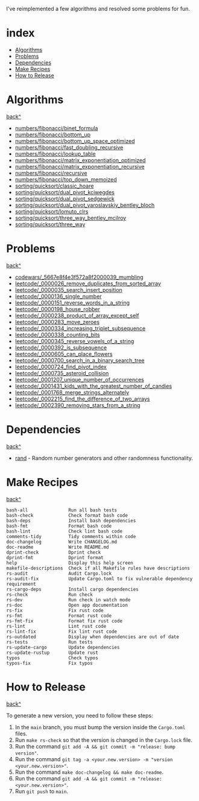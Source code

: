 I've reimplemented a few algorithms and resolved some problems for fun.

# index

- [Algorithms](#algorithms)
- [Problems](#problems)
- [Dependencies](#dependencies)
- [Make Recipes](#make-recipes)
- [How to Release](#how-to-release)

# Algorithms

[back^](#index)

- [numbers/fibonacci/binet_formula](https://github.com/rodmoioliveira/algorithms/blob/main/algorithms/src/numbers/fibonacci/binet_formula.rs)
- [numbers/fibonacci/bottom_up](https://github.com/rodmoioliveira/algorithms/blob/main/algorithms/src/numbers/fibonacci/bottom_up.rs)
- [numbers/fibonacci/bottom_up_space_optimized](https://github.com/rodmoioliveira/algorithms/blob/main/algorithms/src/numbers/fibonacci/bottom_up_space_optimized.rs)
- [numbers/fibonacci/fast_doubling_recursive](https://github.com/rodmoioliveira/algorithms/blob/main/algorithms/src/numbers/fibonacci/fast_doubling_recursive.rs)
- [numbers/fibonacci/lookup_table](https://github.com/rodmoioliveira/algorithms/blob/main/algorithms/src/numbers/fibonacci/lookup_table.rs)
- [numbers/fibonacci/matrix_exponentiation_optimized](https://github.com/rodmoioliveira/algorithms/blob/main/algorithms/src/numbers/fibonacci/matrix_exponentiation_optimized.rs)
- [numbers/fibonacci/matrix_exponentiation_recursive](https://github.com/rodmoioliveira/algorithms/blob/main/algorithms/src/numbers/fibonacci/matrix_exponentiation_recursive.rs)
- [numbers/fibonacci/recursive](https://github.com/rodmoioliveira/algorithms/blob/main/algorithms/src/numbers/fibonacci/recursive.rs)
- [numbers/fibonacci/top_down_memoized](https://github.com/rodmoioliveira/algorithms/blob/main/algorithms/src/numbers/fibonacci/top_down_memoized.rs)
- [sorting/quicksort/classic_hoare](https://github.com/rodmoioliveira/algorithms/blob/main/algorithms/src/sorting/quicksort/classic_hoare.rs)
- [sorting/quicksort/dual_pivot_kciwegdes](https://github.com/rodmoioliveira/algorithms/blob/main/algorithms/src/sorting/quicksort/dual_pivot_kciwegdes.rs)
- [sorting/quicksort/dual_pivot_sedgewick](https://github.com/rodmoioliveira/algorithms/blob/main/algorithms/src/sorting/quicksort/dual_pivot_sedgewick.rs)
- [sorting/quicksort/dual_pivot_yaroslavskiy_bentley_bloch](https://github.com/rodmoioliveira/algorithms/blob/main/algorithms/src/sorting/quicksort/dual_pivot_yaroslavskiy_bentley_bloch.rs)
- [sorting/quicksort/lomuto_clrs](https://github.com/rodmoioliveira/algorithms/blob/main/algorithms/src/sorting/quicksort/lomuto_clrs.rs)
- [sorting/quicksort/three_way_bentley_mcilroy](https://github.com/rodmoioliveira/algorithms/blob/main/algorithms/src/sorting/quicksort/three_way_bentley_mcilroy.rs)
- [sorting/quicksort/three_way](https://github.com/rodmoioliveira/algorithms/blob/main/algorithms/src/sorting/quicksort/three_way.rs)

# Problems

[back^](#index)

- [codewars/_5667e8f4e3f572a8f2000039_mumbling](https://github.com/rodmoioliveira/algorithms/blob/main/problems/src/codewars/_5667e8f4e3f572a8f2000039_mumbling.rs)
- [leetcode/_0000026_remove_duplicates_from_sorted_array](https://github.com/rodmoioliveira/algorithms/blob/main/problems/src/leetcode/_0000026_remove_duplicates_from_sorted_array.rs)
- [leetcode/_0000035_search_insert_position](https://github.com/rodmoioliveira/algorithms/blob/main/problems/src/leetcode/_0000035_search_insert_position.rs)
- [leetcode/_0000136_single_number](https://github.com/rodmoioliveira/algorithms/blob/main/problems/src/leetcode/_0000136_single_number.rs)
- [leetcode/_0000151_reverse_words_in_a_string](https://github.com/rodmoioliveira/algorithms/blob/main/problems/src/leetcode/_0000151_reverse_words_in_a_string.rs)
- [leetcode/_0000198_house_robber](https://github.com/rodmoioliveira/algorithms/blob/main/problems/src/leetcode/_0000198_house_robber.rs)
- [leetcode/_0000238_product_of_array_except_self](https://github.com/rodmoioliveira/algorithms/blob/main/problems/src/leetcode/_0000238_product_of_array_except_self.rs)
- [leetcode/_0000283_move_zeroes](https://github.com/rodmoioliveira/algorithms/blob/main/problems/src/leetcode/_0000283_move_zeroes.rs)
- [leetcode/_0000334_increasing_triplet_subsequence](https://github.com/rodmoioliveira/algorithms/blob/main/problems/src/leetcode/_0000334_increasing_triplet_subsequence.rs)
- [leetcode/_0000338_counting_bits](https://github.com/rodmoioliveira/algorithms/blob/main/problems/src/leetcode/_0000338_counting_bits.rs)
- [leetcode/_0000345_reverse_vowels_of_a_string](https://github.com/rodmoioliveira/algorithms/blob/main/problems/src/leetcode/_0000345_reverse_vowels_of_a_string.rs)
- [leetcode/_0000392_is_subsequence](https://github.com/rodmoioliveira/algorithms/blob/main/problems/src/leetcode/_0000392_is_subsequence.rs)
- [leetcode/_0000605_can_place_flowers](https://github.com/rodmoioliveira/algorithms/blob/main/problems/src/leetcode/_0000605_can_place_flowers.rs)
- [leetcode/_0000700_search_in_a_binary_search_tree](https://github.com/rodmoioliveira/algorithms/blob/main/problems/src/leetcode/_0000700_search_in_a_binary_search_tree.rs)
- [leetcode/_0000724_find_pivot_index](https://github.com/rodmoioliveira/algorithms/blob/main/problems/src/leetcode/_0000724_find_pivot_index.rs)
- [leetcode/_0000735_asteroid_collision](https://github.com/rodmoioliveira/algorithms/blob/main/problems/src/leetcode/_0000735_asteroid_collision.rs)
- [leetcode/_0001207_unique_number_of_occurrences](https://github.com/rodmoioliveira/algorithms/blob/main/problems/src/leetcode/_0001207_unique_number_of_occurrences.rs)
- [leetcode/_0001431_kids_with_the_greatest_number_of_candies](https://github.com/rodmoioliveira/algorithms/blob/main/problems/src/leetcode/_0001431_kids_with_the_greatest_number_of_candies.rs)
- [leetcode/_0001768_merge_strings_alternately](https://github.com/rodmoioliveira/algorithms/blob/main/problems/src/leetcode/_0001768_merge_strings_alternately.rs)
- [leetcode/_0002215_find_the_difference_of_two_arrays](https://github.com/rodmoioliveira/algorithms/blob/main/problems/src/leetcode/_0002215_find_the_difference_of_two_arrays.rs)
- [leetcode/_0002390_removing_stars_from_a_string](https://github.com/rodmoioliveira/algorithms/blob/main/problems/src/leetcode/_0002390_removing_stars_from_a_string.rs)

# Dependencies

[back^](#index)

- [rand](https://crates.io/crates/rand) - Random number generators and other randomness functionality.

# Make Recipes

[back^](#index)

```
bash-all               Run all bash tests
bash-check             Check format bash code
bash-deps              Install bash dependencies
bash-fmt               Format bash code
bash-lint              Check lint bash code
comments-tidy          Tidy comments within code
doc-changelog          Write CHANGELOG.md
doc-readme             Write README.md
dprint-check           Dprint check
dprint-fmt             Dprint format
help                   Display this help screen
makefile-descriptions  Check if all Makefile rules have descriptions
rs-audit               Audit Cargo.lock
rs-audit-fix           Update Cargo.toml to fix vulnerable dependency requirement
rs-cargo-deps          Install cargo dependencies
rs-check               Run check
rs-dev                 Run check in watch mode
rs-doc                 Open app documentation
rs-fix                 Fix rust code
rs-fmt                 Format rust code
rs-fmt-fix             Format fix rust code
rs-lint                Lint rust code
rs-lint-fix            Fix lint rust code
rs-outdated            Display when dependencies are out of date
rs-tests               Run tests
rs-update-cargo        Update dependencies
rs-update-rustup       Update rust
typos                  Check typos
typos-fix              Fix typos
```

# How to Release

[back^](#index)

To generate a new version, you need to follow these steps:

1. In the `main` branch, you must bump the version inside the `Cargo.toml` files.
2. Run `make rs-check` so that the version is changed in the `Cargo.lock` file.
3. Run the command `git add -A && git commit -m "release: bump version"`.
4. Run the command `git tag -a <your.new.version> -m "version <your.new.version>"`.
5. Run the command `make doc-changelog && make doc-readme`.
6. Run the command `git add -A && git commit -m "release: <your.new.version>"`.
7. Run `git push` to `main`.
